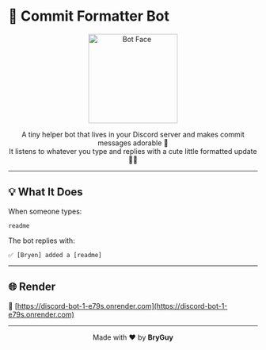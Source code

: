 # 🍼 Commit Formatter Bot

<p align="center">
  <img src="./DISCORD-BOT.avif" alt="Bot Face" width="180" />
</p>

<p align="center">
  A tiny helper bot that lives in your Discord server and makes commit messages adorable 🧸 <br>
  It listens to whatever you type and replies with a cute little formatted update 💬✨
</p>

---

## 💡 What It Does

When someone types:

```
readme
```

The bot replies with:

```
✅ [Bryen] added a [readme]
```

---

## 🌐 Render

🔗 [https://discord-bot-1-e79s.onrender.com](https://discord-bot-1-e79s.onrender.com)

---

<p align="center">
  Made with ❤️ by <strong>BryGuy</strong>
</p>
